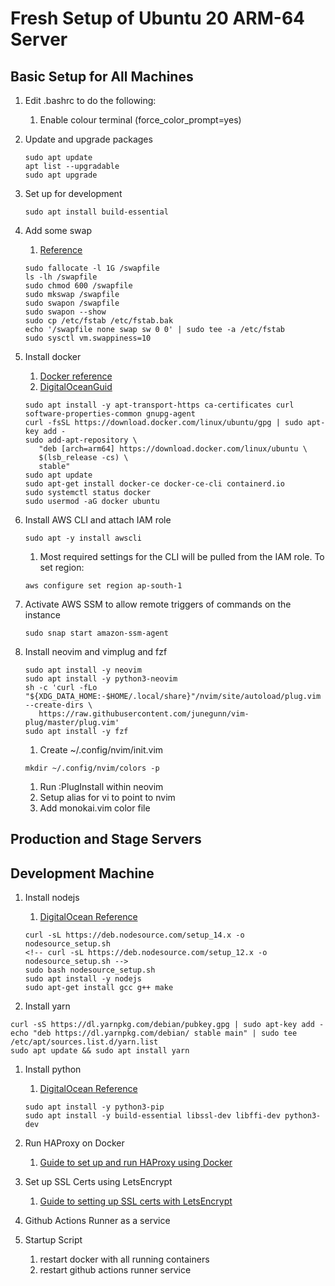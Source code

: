 # Fresh Setup of Ubuntu 20 ARM-64 Server

## Basic Setup for All Machines

1. Edit .bashrc to do the following:

   1. Enable colour terminal (force_color_prompt=yes)

1. Update and upgrade packages

   ```shell
   sudo apt update
   apt list --upgradable
   sudo apt upgrade
   ```

1. Set up for development

   ```shell
   sudo apt install build-essential
   ```

1. Add some swap

   1. [Reference](https://www.digitalocean.com/community/tutorials/how-to-add-swap-space-on-ubuntu-20-04)

   ```shell
   sudo fallocate -l 1G /swapfile
   ls -lh /swapfile
   sudo chmod 600 /swapfile
   sudo mkswap /swapfile
   sudo swapon /swapfile
   sudo swapon --show
   sudo cp /etc/fstab /etc/fstab.bak
   echo '/swapfile none swap sw 0 0' | sudo tee -a /etc/fstab
   sudo sysctl vm.swappiness=10
   ```

1. Install docker

   1. [Docker reference](https://docs.docker.com/engine/install/ubuntu/)
   1. [DigitalOceanGuid](https://www.digitalocean.com/community/tutorials/how-to-install-and-use-docker-on-ubuntu-20-04)

   ```shell
   sudo apt install -y apt-transport-https ca-certificates curl software-properties-common gnupg-agent
   curl -fsSL https://download.docker.com/linux/ubuntu/gpg | sudo apt-key add -
   sudo add-apt-repository \
      "deb [arch=arm64] https://download.docker.com/linux/ubuntu \
      $(lsb_release -cs) \
      stable"
   sudo apt update
   sudo apt-get install docker-ce docker-ce-cli containerd.io
   sudo systemctl status docker
   sudo usermod -aG docker ubuntu
   ```

1. Install AWS CLI and attach IAM role

   ```shell
   sudo apt -y install awscli
   ```

   1. Most required settings for the CLI will be pulled from the IAM role. To set region:

   ```shell
   aws configure set region ap-south-1
   ```

1. Activate AWS SSM to allow remote triggers of commands on the instance

   ```shell
   sudo snap start amazon-ssm-agent
   ```

1. Install neovim and vimplug and fzf

   ```shell
   sudo apt install -y neovim
   sudo apt install -y python3-neovim
   sh -c 'curl -fLo "${XDG_DATA_HOME:-$HOME/.local/share}"/nvim/site/autoload/plug.vim --create-dirs \
      https://raw.githubusercontent.com/junegunn/vim-plug/master/plug.vim'
   sudo apt install -y fzf
   ```

   1. Create ~/.config/nvim/init.vim

   ```shell
   mkdir ~/.config/nvim/colors -p
   ```

   1. Run :PlugInstall within neovim
   1. Setup alias for vi to point to nvim
   1. Add monokai.vim color file

## Production and Stage Servers

## Development Machine

1. Install nodejs

   1. [DigitalOcean Reference](https://www.digitalocean.com/community/tutorials/how-to-install-node-js-on-ubuntu-20-04)

   ```shell
   curl -sL https://deb.nodesource.com/setup_14.x -o nodesource_setup.sh
   <!-- curl -sL https://deb.nodesource.com/setup_12.x -o nodesource_setup.sh -->
   sudo bash nodesource_setup.sh
   sudo apt install -y nodejs
   sudo apt-get install gcc g++ make
   ```

1. Install yarn

```shell
curl -sS https://dl.yarnpkg.com/debian/pubkey.gpg | sudo apt-key add -
echo "deb https://dl.yarnpkg.com/debian/ stable main" | sudo tee /etc/apt/sources.list.d/yarn.list
sudo apt update && sudo apt install yarn
```

1. Install python

   1. [DigitalOcean Reference](https://www.digitalocean.com/community/tutorials/how-to-install-python-3-and-set-up-a-programming-environment-on-an-ubuntu-20-04-server)

   ```shell
   sudo apt install -y python3-pip
   sudo apt install -y build-essential libssl-dev libffi-dev python3-dev
   ```

1. Run HAProxy on Docker

   1. [Guide to set up and run HAProxy using Docker](https://github.com/totaloncue/guides/blob/master/infra/haproxy-on-docker.md)

1. Set up SSL Certs using LetsEncrypt

   1. [Guide to setting up SSL certs with LetsEncrypt](https://github.com/totaloncue/guides/blob/master/aws/ec2/ssl-letsencrypt-guide.md)

1. Github Actions Runner as a service

1. Startup Script
   1. restart docker with all running containers
   1. restart github actions runner service
